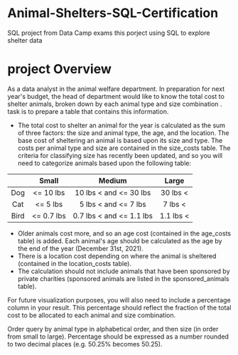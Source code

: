 # Animal-Shelters-SQL-Certification
SQL project from Data Camp exams
this porject using SQL to explore shelter data 
# project Overview
As a data analyst in the animal welfare department. In preparation for next year's budget, the head of department would like to know the total cost to shelter animals, broken down by each animal type and size combination . task is to prepare a table that contains this information.

- The total cost to shelter an animal for the year is calculated as the sum of three factors: the size and animal type, the age, and the location.
The base cost of sheltering an animal is based upon its size and type. The costs per animal type and size are contained in the size_costs table. The criteria for classifying size has recently been updated, and so you will need to categorize animals based upon the following table:

| | Small | Medium | Large |
| :---: | :---: | :---: | :---: |
| Dog |<= 10 lbs|10 lbs < and <= 30 lbs|30 lbs <|
| Cat |<= 5 lbs| 5 lbs < and <= 7 lbs|7 lbs <|
| Bird|<= 0.7 lbs|0.7 lbs < and <= 1.1 lbs|1.1 lbs <|
- Older animals cost more, and so an age cost (contained in the age_costs table) is added. Each animal's age should be calculated as the age by the end of the year (December 31st, 2021).
- There is a location cost depending on where the animal is sheltered (contained in the location_costs table).
- The calculation should not include animals that have been sponsored by private charities (sponsored animals are listed in the sponsored_animals table).

For future visualization purposes, you will also need to include a percentage column in your result. This percentage should reflect the fraction of the total cost to be allocated to each animal and size combination.

Order query by animal type in alphabetical order, and then size (in order from small to large). Percentage should be expressed as a number rounded to two decimal places (e.g. 50.25% becomes 50.25). 
